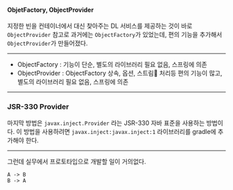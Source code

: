 
#### ObjetFactory, ObjectProvider

지정한 빈을 컨테이너에서 대신 찾아주는 DL 서비스를 제공하는 것이 바로 `ObjectProvider` 참고로 과거에는 `ObjectFactory`가 있었는데, 편의 기능을 추가해서 `ObjectProvider`가 만들어졌다.

---

- ObjectFactory : 기능이 단순, 별도의 라이브러리 필요 없음, 스프링에 의존
- ObjectProvider : ObjectFactory 상속, 옵션, 스트림 처리등 편의 기능이 많고, 별도의 라이브러리 필요 없음, 스프링에 의존

---

### JSR-330 Provider

마지막 방법은 `javax.inject.Provider` 라는 JSR-330 자바 표준을 사용하는 방법이다.
이 방법을 사용하려면 `javax.inject:javax.inject:1` 라이브러리를 gradle에 추가해야 한다.

---

그런데 실무에서 프로토타입으로 개발할 일이 거의없다.

```text
A -> B 
B -> A 
```